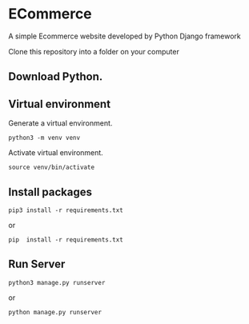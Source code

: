 # ECommerce
A simple Ecommerce website developed by Python Django framework   

Clone this repository into a folder on your computer 

## Download Python. 

## Virtual environment

Generate a virtual environment.

    python3 -m venv venv

Activate virtual environment.

    source venv/bin/activate

## Install packages

    pip3 install -r requirements.txt

or 

    pip  install -r requirements.txt

## Run Server

    python3 manage.py runserver

or

    python manage.py runserver



